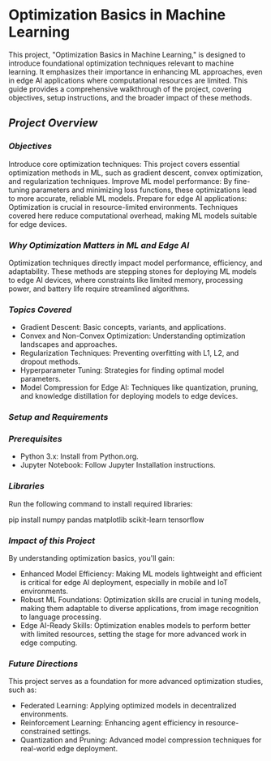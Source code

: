 # Optimization Basics in Machine Learning
This project, "Optimization Basics in Machine Learning," is designed to introduce foundational optimization techniques relevant to machine learning. It emphasizes their importance in enhancing ML approaches, even in edge AI applications where computational resources are limited. This guide provides a comprehensive walkthrough of the project, covering objectives, setup instructions, and the broader impact of these methods.

## *Project Overview*
### *Objectives*
Introduce core optimization techniques: This project covers essential optimization methods in ML, such as gradient descent, convex optimization, and regularization techniques.
Improve ML model performance: By fine-tuning parameters and minimizing loss functions, these optimizations lead to more accurate, reliable ML models.
Prepare for edge AI applications: Optimization is crucial in resource-limited environments. Techniques covered here reduce computational overhead, making ML models suitable for edge devices.

### *Why Optimization Matters in ML and Edge AI*
Optimization techniques directly impact model performance, efficiency, and adaptability. These methods are stepping stones for deploying ML models to edge AI devices, where constraints like limited memory, processing power, and battery life require streamlined algorithms.

### *Topics Covered*
- Gradient Descent: Basic concepts, variants, and applications.
- Convex and Non-Convex Optimization: Understanding optimization landscapes and approaches.
- Regularization Techniques: Preventing overfitting with L1, L2, and dropout methods.
- Hyperparameter Tuning: Strategies for finding optimal model parameters.
- Model Compression for Edge AI: Techniques like quantization, pruning, and knowledge distillation for deploying models to edge devices.
### *Setup and Requirements*
### *Prerequisites*
- Python 3.x: Install from Python.org.
- Jupyter Notebook: Follow Jupyter Installation instructions.
### *Libraries*
Run the following command to install required libraries:

pip install numpy pandas matplotlib scikit-learn tensorflow

### *Impact of this Project*
By understanding optimization basics, you'll gain:

- Enhanced Model Efficiency: Making ML models lightweight and efficient is critical for edge AI deployment, especially in mobile and IoT environments.
- Robust ML Foundations: Optimization skills are crucial in tuning models, making them adaptable to diverse applications, from image recognition to language processing.
- Edge AI-Ready Skills: Optimization enables models to perform better with limited resources, setting the stage for more advanced work in edge computing.

### *Future Directions*
This project serves as a foundation for more advanced optimization studies, such as:

- Federated Learning: Applying optimized models in decentralized environments.
- Reinforcement Learning: Enhancing agent efficiency in resource-constrained settings.
- Quantization and Pruning: Advanced model compression techniques for real-world edge deployment.

